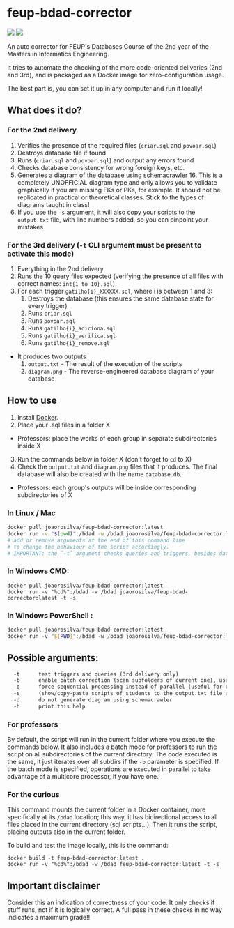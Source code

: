 # feup-bdad-corrector

[![](https://images.microbadger.com/badges/image/joaorosilva/feup-bdad-corrector.svg)](https://microbadger.com/images/joaorosilva/feup-bdad-corrector "Get your own image badge on microbadger.com")
[![](https://images.microbadger.com/badges/version/joaorosilva/feup-bdad-corrector.svg)](https://microbadger.com/images/joaorosilva/feup-bdad-corrector "Get your own version badge on microbadger.com")

An auto corrector for FEUP's Databases Course of the 2nd year of the Masters in Informatics Engineering.

It tries to automate the checking of the more code-oriented deliveries (2nd and 3rd), and is packaged as a Docker image for zero-configuration usage.

The best part is, you can set it up in any computer and run it locally!

## What does it do?

### For the 2nd delivery
  1. Verifies the presence of the required files (`criar.sql` and `povoar.sql`)
  2. Destroys database file if found
  3. Runs (`criar.sql` and `povoar.sql`) and output any errors found
  4. Checks database consistency for wrong foreign keys, etc.
  5. Generates a diagram of the database using [schemacrawler 16](https://www.schemacrawler.com/). This is a completely UNOFFICIAL diagram type and only allows you to validate graphically if you are missing FKs or PKs, for example. It should not be replicated in practical or theoretical classes. Stick to the types of diagrams taught in class!
  6. If you use the `-s` argument, it will also copy your scripts to the `output.txt` file, with line numbers added, so you can pinpoint your mistakes

### For the 3rd delivery  (`-t` CLI argument must be present to activate this mode)
  1. Everything in the 2nd delivery
  2. Runs the 10 query files expected (verifying the presence of all files with correct names: `int{1 to 10}.sql`)
  3. For each trigger `gatilho{i}_XXXXXX.sql`, where i is between 1 and 3:
        1. Destroys the database (this ensures the same database state for every trigger)
        2. Runs `criar.sql`
        3. Runs `povoar.sql`
        4. Runs `gatilho{i}_adiciona.sql`
        5. Runs `gatilho{i}_verifica.sql`
        6. Runs `gatilho{i}_remove.sql`

- It produces two outputs
  1. `output.txt` - The result of the execution of the scripts
  2. `diagram.png` - The reverse-engineered database diagram of your database

## How to use

1. Install [Docker](https://docs.docker.com/get-docker/).
2. Place your .sql files in a folder X
  - Professors: place the works of each group in separate subdirectories inside X
3. Run the commands below in folder X (don't forget to `cd` to X)
4. Check the `output.txt` and `diagram.png` files that it produces. The final database will also be created with the name `database.db`.
  - Professors: each group's outputs will be inside corresponding subdirectories of X

### In Linux / Mac

```bash
docker pull joaorosilva/feup-bdad-corrector:latest
docker run -v "$(pwd)":/bdad -w /bdad joaorosilva/feup-bdad-corrector:latest -t -s
# add or remove arguments at the end of this command line
# to change the behaviour of the script accordingly.
# IMPORTANT: the `-t` argument checks queries and triggers, besides database creation and seeding
```

### In Windows CMD:

```shell
docker pull joaorosilva/feup-bdad-corrector:latest
docker run -v "%cd%":/bdad -w /bdad joaorosilva/feup-bdad-corrector:latest -t -s
```

### In Windows PowerShell :

```PowerShell
docker pull joaorosilva/feup-bdad-corrector:latest
docker run -v "${PWD}":/bdad -w /bdad joaorosilva/feup-bdad-corrector:latest -t -s
```

## Possible arguments:
```txt
  -t      test triggers and queries (3rd delivery only)
  -b      enable batch correction (scan subfolders of current one), useful for professors
  -q      force sequential processing instead of parallel (useful for batch mode only, use on slower machines).
  -s      (show/copy-paste scripts of students to the output.txt file after running checks
  -d      do not generate diagram using schemacrawler
  -h      print this help
```

### For professors

By default, the script will run in the current folder where you execute the commands below. It also includes a batch mode for professors to run the script on all subdirectories of the current directory. The code executed is the same, it just iterates over all subdirs if the `-b` parameter is specified. If the batch mode is specified, operations are executed in parallel to take advantage of a multicore processor, if you have one.

### For the curious

This command mounts the current folder in a Docker container, more specifically at its `/bdad` location; this way, it has bidirectional access to all files placed in the current directory (sql scripts...). Then it runs the script, placing outputs also in the current folder.

To build and test the image locally, this is the command:

```shell
docker build -t feup-bdad-corrector:latest .
docker run -v "%cd%":/bdad -w /bdad feup-bdad-corrector:latest -t -s
```

## Important disclaimer

Consider this an indication of correctness of your code. It only checks if stuff runs, not if it is logically correct. A full pass in these checks in no way indicates a maximum grade!!

